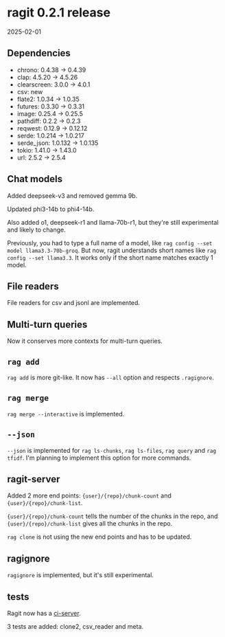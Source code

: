 # ragit 0.2.1 release

2025-02-01

## Dependencies

- chrono: 0.4.38 -> 0.4.39
- clap: 4.5.20 -> 4.5.26
- clearscreen: 3.0.0 -> 4.0.1
- csv: new
- flate2: 1.0.34 -> 1.0.35
- futures: 0.3.30 -> 0.3.31
- image: 0.25.4 -> 0.25.5
- pathdiff: 0.2.2 -> 0.2.3
- reqwest: 0.12.9 -> 0.12.12
- serde: 1.0.214 -> 1.0.217
- serde_json: 1.0.132 -> 1.0.135
- tokio: 1.41.0 -> 1.43.0
- url: 2.5.2 -> 2.5.4

## Chat models

Added deepseek-v3 and removed gemma 9b.

Updated phi3-14b to phi4-14b.

Also added o1, deepseek-r1 and llama-70b-r1, but they're still experimental and likely to change.

Previously, you had to type a full name of a model, like `rag config --set model llama3.3-70b-groq`. But now, ragit understands short names like `rag config --set llama3.3`. It works only if the short name matches exactly 1 model.

## File readers

File readers for csv and jsonl are implemented.

## Multi-turn queries

Now it conserves more contexts for multi-turn queries.

## `rag add`

`rag add` is more git-like. It now has `--all` option and respects `.ragignore`.

## `rag merge`

`rag merge --interactive` is implemented.

## `--json`

`--json` is implemented for `rag ls-chunks`, `rag ls-files`, `rag query` and `rag tfidf`. I'm planning to implement this option for more commands.

## ragit-server

Added 2 more end points: `{user}/{repo}/chunk-count` and `{user}/{repo}/chunk-list`.

`{user}/{repo}/chunk-count` tells the number of the chunks in the repo, and `{user}/{repo}/chunk-list` gives all the chunks in the repo.

`rag clone` is not using the new end points and has to be updated.

## ragignore

`ragignore` is implemented, but it's still experimental.

## tests

Ragit now has a [ci-server](http://ragit.baehyunsol.com).

3 tests are added: clone2, csv_reader and meta.
